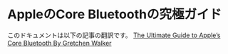 # **AppleのCore Bluetoothの究極ガイド**
このドキュメントは以下の記事の翻訳です。
[The Ultimate Guide to Apple’s Core Bluetooth By Gretchen Walker](https://punchthrough.com/core-bluetooth-basics/)
